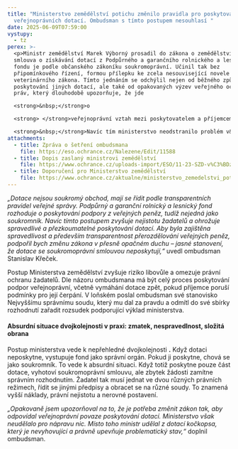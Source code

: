 ```yaml
---
title: "Ministerstvo zemědělství potichu změnilo pravidla pro poskytování
  veřejnoprávních dotací. Ombudsman s tímto postupem nesouhlasí "
date: 2025-06-09T07:59:00
vystupy:
  - tz
perex: >-
  <p>Ministr zemědělství Marek Výborný prosadil do zákona o zemědělství, že
  smlouva o získávání dotací z Podpůrného a garančního rolnického a lesnického
  fondu je podle občanského zákoníku soukromoprávní. Učinil tak bez
  připomínkového řízení, formou přílepku ke zcela nesouvisející novele
  veterinárního zákona. Tímto jednáním se odchýlil nejen od běžného způsobu
  poskytování jiných dotací, ale také od opakovaných výzev veřejného ochránce
  práv, který dlouhodobě upozorňuje, že jde

  <strong>&nbsp;</strong>o

  <strong> </strong>veřejnoprávní vztah mezi poskytovatelem a příjemcem dotace.

  <strong>&nbsp;</strong>Navíc tím ministerstvo neodstranilo problém v&nbsp;poskytování zemědělských dotací.&nbsp;</p>
attachments:
  - title: Zpráva o šetření ombudsmana
    file: https://eso.ochrance.cz/Nalezene/Edit/11588
  - title: Dopis zaslaný ministrovi zemědělství
    file: https://www.ochrance.cz/uploads-import/ESO/11-23-SZD-v%C3%BDzva%20%C3%BA%C5%99adu-4.pdf
  - title: Doporučení pro Ministerstvo zemědělství
    file: https://www.ochrance.cz/aktualne/ministerstvo_zemedelstvi_potichu_zmenilo_pravidla_pro_poskytovani_verejnopravnich_dotaci-_ombudsman_s_timto_postupem_nesouhlasi/doporuceni_pro_ministerstvo_zemedelstvi.pdf
---
```

<p>
<i>„Dotace nejsou soukromý obchod, mají se řídit podle transparentních pravidel veřejné správy. Podpůrný a garanční rolnický a lesnický fond rozhoduje o poskytování podpory z&nbsp;veřejných peněz, tudíž nejedná jako soukromník. Navíc tímto postupem zvyšuje nejistotu žadatelů a ohrožuje spravedlivé a přezkoumatelné poskytování dotací. Aby byla zajištěna spravedlivost a především transparentnost přerozdělování veřejných peněz, podpořil bych změnu zákona v&nbsp;přesně opačném duchu – jasné stanovení, že dotace se soukromoprávní smlouvou neposkytují,“&nbsp;</i>uvedl ombudsman Stanislav Křeček.</p>
<p>Postup Ministerstva zemědělství zvyšuje riziko libovůle a omezuje právní ochranu žadatelů. Dle názoru ombudsmana má být celý proces poskytování podpor veřejnoprávní, včetně vymáhání dotace zpět, pokud příjemce poruší podmínky pro její čerpání. V&nbsp;loňském poslal ombudsman své stanovisko Nejvyššímu správnímu soudu, který mu dal za pravdu a odmítl do své sbírky rozhodnutí zařadit rozsudek podporující výklad ministerstva.&nbsp;</p>
<h4>
<strong>Absurdní situace dvojkolejnosti v praxi: zmatek, nespravedlnost, složitá obrana</strong></h4>
<p>Postup ministerstva vede k nepřehledné dvojkolejnosti
<strong>.</strong> Když dotaci neposkytne,&nbsp;vystupuje fond jako správní orgán. Pokud ji poskytne, chová se jako&nbsp;soukromník. To vede k absurdní situaci. Když totiž poskytne pouze&nbsp;část dotace,&nbsp;vyhotoví soukromoprávní smlouvu, ale zbytek žádosti zamítne správním rozhodnutím. Žadatel tak musí jednat ve dvou různých právních režimech, řídit se jinými předpisy a obracet se na různé soudy. To znamená vyšší náklady, právní nejistotu a nerovné postavení.</p>
<p>
<i>„Opakovaně jsem upozorňoval na to, že je potřeba změnit zákon tak, aby odpovídal veřejnoprávní povaze poskytování dotací. Ministerstvo však neudělalo pro nápravu nic. Místo toho ministr udělal z dotací kočkopsa, který je nevyhovující a právně upevňuje problematický stav,“</i> doplnil ombudsman.&nbsp;</p>
